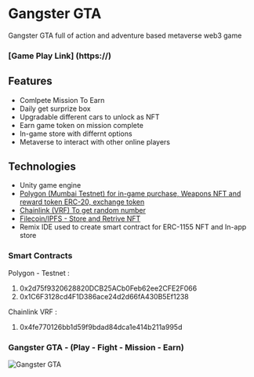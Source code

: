 # Gangster GTA
Gangster GTA full of action and adventure based metaverse web3 game

### [Game Play Link] (https://)


## Features
- Comlpete Mission To Earn
- Daily get surprize box
- Upgradable different cars to unlock as NFT
- Earn game token on mission complete
- In-game store with differnt options
- Metaverse to interact with other online players


## Technologies
- Unity game engine
- [Polygon (Mumbai Testnet) for in-game purchase, Weapons NFT and reward token ERC-20, exchange token](https://github.com/MoraDefi/MetaRacer/blob/main/Polygon.md)
- [Chainlink (VRF) To get random number](https://github.com/FDGame2022/FoodDeliveryGame/blob/main/Chainlink.md)
- [Filecoin/IPFS - Store and Retrive NFT](https://github.com/FDGame2022/FoodDeliveryGame/blob/main/Filecoin-IPFS.md)
- Remix IDE used to create smart contract for ERC-1155 NFT and In-app store

### Smart Contracts
Polygon - Testnet : 
1) 0x2d75f9320628820DCB25ACb0Feb62ee2CFE2F066
2) 0x1C6F3128cd4F1D386ace24d2d66fA430B5Ef1238

Chainlink VRF : 
1) 0x4fe770126bb1d59f9bdad84dca1e414b211a995d

### Gangster GTA - (Play - Fight - Mission - Earn)
![Gangster GTA](/Images/MetaRacer1.jpg)




